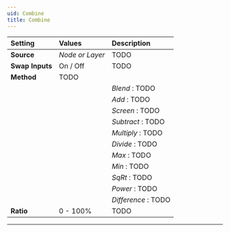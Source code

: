 ```yaml
---
uid: Combine
title: Combine
---
```


| Setting         | Values          | Description         |
| :-------------- | :-------------- | :------------------ |
| **Source**      | *Node or Layer* | TODO                |
| **Swap Inputs** | On / Off        | TODO                |
| **Method**      | TODO            |
|                 |                 | *Blend* : TODO      |
|                 |                 | *Add* : TODO        |
|                 |                 | *Screen*  : TODO    |
|                 |                 | *Subtract*  : TODO  |
|                 |                 | *Multiply*  : TODO  |
|                 |                 | *Divide*  : TODO    |
|                 |                 | *Max*  : TODO       |
|                 |                 | *Min*  : TODO       |
|                 |                 | *SqRt*  : TODO      |
|                 |                 | *Power* : TODO      |
|                 |                 | *Difference* : TODO |
| **Ratio**       | 0 - 100%        | TODO                |




***

<!--examples-->
